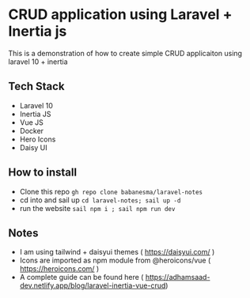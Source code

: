 # CRUD application using Laravel + Inertia js

This is a demonstration of how to create simple CRUD applicaiton using laravel 10 + inertia 

## Tech Stack 

- Laravel 10
- Inertia JS
- Vue JS
- Docker
- Hero Icons
- Daisy UI

## How to install 

- Clone this repo `gh repo clone babanesma/laravel-notes`
- cd into and sail up `cd laravel-notes; sail up -d`
- run the website `sail npm i ; sail npm run dev`

## Notes 

- I am using tailwind + daisyui themes ( https://daisyui.com/ )
- Icons are imported as npm module from @heroicons/vue ( https://heroicons.com/ )
- A complete guide can be found here ( https://adhamsaad-dev.netlify.app/blog/laravel-inertia-vue-crud)
